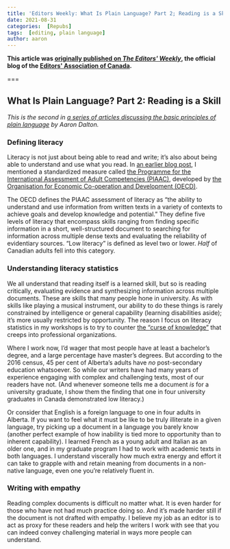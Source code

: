 ```yaml
---
title: 'Editors Weekly: What Is Plain Language? Part 2; Reading is a Skill'
date: 2021-08-31
categories:  [Repubs]
tags:  [editing, plain language]
author: aaron
---
```


**This article was [originally published on *The Editors' Weekly*](http://blog.editors.ca/?p=9572), the official blog of the [Editors' Association of Canada](http://editors.ca).**

===

## What Is Plain Language? Part 2: Reading is a Skill

*This is the second in [a series of articles discussing the basic principles of
plain language](https://blog.editors.ca/?tag=plain-language) by Aaron Dalton.*

### Defining literacy

Literacy is not just about being able to read and write; it’s also about being
able to understand and use what you read. In [an earlier blog
post](http://blog.editors.ca/?p=6136), I mentioned a standardized measure
called [the Programme for the International Assessment of Adult Competencies
(PIAAC)](https://www.oecd.org/skills/piaac/), developed by [the Organisation for
Economic Co-operation and Development (OECD)](https://www.oecd.org/).

The OECD defines the PIAAC assessment of literacy as “the ability to understand
and use information from written texts in a variety of contexts to achieve goals
and develop knowledge and potential.” They define five levels of literacy that
encompass skills ranging from finding specific information in a short,
well-structured document to searching for information across multiple dense
texts and evaluating the reliability of evidentiary sources. “Low literacy” is
defined as level two or lower. *Half* of Canadian adults fell into this
category.

### Understanding literacy statistics

We all understand that reading itself is a learned skill, but so is reading
critically, evaluating evidence and synthesizing information across multiple
documents. These are skills that many people hone in university. As with skills
like playing a musical instrument, our ability to do these things is rarely
constrained by intelligence or general capability (learning disabilities aside);
it’s more usually restricted by opportunity. The reason I focus on literacy
statistics in my workshops is to try to counter [the “curse of
knowledge”](http://blog.editors.ca/?p=6502) that creeps into professional
organizations.

Where I work now, I’d wager that most people have at least a bachelor’s degree,
and a large percentage have master’s degrees. But according to the 2016 census,
45 per cent of Alberta’s adults have *no* post-secondary education whatsoever.
So while our writers have had many years of experience engaging with complex and
challenging texts, most of our readers have not. (And whenever someone tells me
a document *is* for a university graduate, I show them the finding that one in
four university graduates in Canada demonstrated low literacy.)

Or consider that English is a foreign language to one in four adults in Alberta.
If you want to feel what it must be like to be truly illiterate in a given
language, try picking up a document in a language you barely know (another
perfect example of how inability is tied more to opportunity than to inherent
capability). I learned French as a young adult and Italian as an older one, and
in my graduate program I had to work with academic texts in both languages. I
understand viscerally how much extra energy and effort it can take to grapple
with and retain meaning from documents in a non-native language, even one you’re
relatively fluent in.

### Writing with empathy

Reading complex documents is difficult no matter what. It is even harder for
those who have not had much practice doing so. And it’s made harder still if the
document is not drafted with empathy. I believe my job as an editor is to act as
proxy for these readers and help the writers I work with see that you can indeed
convey challenging material in ways more people can understand.
